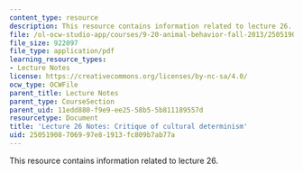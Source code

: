 ```yaml
---
content_type: resource
description: This resource contains information related to lecture 26.
file: /ol-ocw-studio-app/courses/9-20-animal-behavior-fall-2013/25051908706997e81913fc809b7ab77a_MIT9_20F13_Lec26.pdf
file_size: 922097
file_type: application/pdf
learning_resource_types:
- Lecture Notes
license: https://creativecommons.org/licenses/by-nc-sa/4.0/
ocw_type: OCWFile
parent_title: Lecture Notes
parent_type: CourseSection
parent_uid: 11edd880-f9e9-ee25-58b5-5b811189557d
resourcetype: Document
title: 'Lecture 26 Notes: Critique of cultural determinism'
uid: 25051908-7069-97e8-1913-fc809b7ab77a
---
```

This resource contains information related to lecture 26.